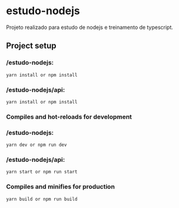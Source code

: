 # estudo-nodejs

Projeto realizado para estudo de nodejs e treinamento de typescript.

## Project setup

### /estudo-nodejs:
```
yarn install or npm install
```

### /estudo-nodejs/api:
```
yarn install or npm install
```


### Compiles and hot-reloads for development
### /estudo-nodejs:
```
yarn dev or npm run dev
```
### /estudo-nodejs/api:
```
yarn start or npm run start
```

### Compiles and minifies for production
```
yarn build or npm run build
```
